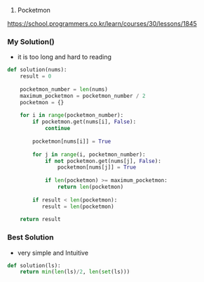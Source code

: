 
1. Pocketmon

https://school.programmers.co.kr/learn/courses/30/lessons/1845

### My Solution()

- it is too long and hard to reading


``` python
def solution(nums):
    result = 0
    
    pocketmon_number = len(nums)
    maximum_pocketmon = pocketmon_number / 2
    pocketmon = {}
    
    for i in range(pocketmon_number):        
        if pocketmon.get(nums[i], False):
            continue
            
        pocketmon[nums[i]] = True        
        
        for j in range(i, pocketmon_number):
            if not pocketmon.get(nums[j], False): 
                pocketmon[nums[j]] = True
                
            if len(pocketmon) >= maximum_pocketmon:
                return len(pocketmon)
                
        if result < len(pocketmon):
           result = len(pocketmon)
                    
    return result
```


### Best Solution

- very simple and Intuitive


``` python
def solution(ls):
    return min(len(ls)/2, len(set(ls)))
```